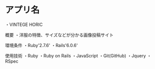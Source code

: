 # アプリ名
・VINTEGE HORIC

概要
・洋服の特徴、サイズなどが分かる画像投稿サイト

環境条件
・Ruby'2.7.6'
・Rails'6.0.6'

使用技術
・Ruby
・Ruby on Rails
・JavaScript
・Git(GitHub)
・Jquery
・RSpec